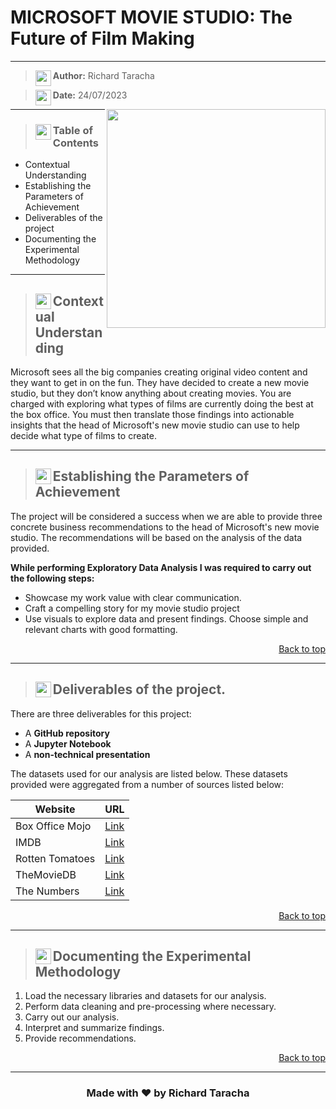 <a name="top"></a>
# MICROSOFT MOVIE STUDIO: The Future of Film Making
---



> <img align="left" width="25" height="25" src="https://user-images.githubusercontent.com/67068918/215286849-146f5584-6faa-4bb1-b9f0-530c0d07fe9e.svg">**Author:** Richard Taracha

> <img align="left" width="25" height="25" src="https://user-images.githubusercontent.com/67068918/215286877-b8cdc116-ada6-4868-87f3-2c0bdc7120d2.svg"> **Date:** 24/07/2023
<!-- Alignment options!!!!! -->
<!-- <img align="right" width="350" height="350" src="https://user-images.githubusercontent.com/67068918/157052122-4ee576cf-9a9a-4bc6-8a0f-c0eed0c67e75.gif"> -->
<img align="right" width="350" height="350" src="https://user-images.githubusercontent.com/67068918/157045461-11d7bf19-52a8-4e96-8715-c97938593c3d.gif">


---


> ### <img align="left" width="25" height="25" src="https://user-images.githubusercontent.com/67068918/215286955-36a4b67f-d9dd-4f5e-bdf2-0f1c1a1c8379.svg"> Table of Contents

- Contextual Understanding
- Establishing the Parameters of Achievement
- Deliverables of the project
- Documenting the Experimental Methodology

---

> ## <img align="left" width="25" height="25" src="https://user-images.githubusercontent.com/67068918/215286724-3155a89b-2ff1-4c17-acd7-3c2bf217ca27.svg">Contextual Understanding
Microsoft sees all the big companies creating original video content and they want to get in on the fun. They have decided to create a new movie studio, but they don’t know anything about creating movies. You are charged with exploring what types of films are currently doing the best at the box office. You must then translate those findings into actionable insights that the head of Microsoft's new movie studio can use to help decide what type of films to create.

---

> ## <img align="left" width="25" height="25" src="https://user-images.githubusercontent.com/67068918/215316893-61a27805-8f0b-4cea-9e86-cce37aa822c6.svg">Establishing the Parameters of Achievement

The project will be considered a success when we are able to provide three concrete business recommendations to the head of Microsoft's new movie studio. The recommendations will be based on the analysis of the data provided.

**While performing Exploratory Data Analysis I was required to carry out the following steps:**
- Showcase my work value with clear communication.
- Craft a compelling story for my movie studio project
- Use visuals to explore data and present findings. Choose simple and relevant charts with good formatting.

<p align="right"><a href="#top">Back to top</a></p>

---

> ## <img align="left" width="25" height="25" src="https://user-images.githubusercontent.com/67068918/215321259-5304af4d-b118-4e7c-8dc3-309e634a3316.svg"> Deliverables of the project.

There are three deliverables for this project:
- A **GitHub repository**
- A **Jupyter Notebook**
- A **non-technical presentation**

The datasets used for our analysis are listed below. These datasets provided were aggregated from a number of sources listed below:

| Website             | URL                                    |
|---------------------|----------------------------------------|
| Box Office Mojo     | [Link](https://www.boxofficemojo.com/) |
| IMDB                | [Link](https://www.imdb.com/)          |
| Rotten Tomatoes     | [Link](https://www.rottentomatoes.com/)|
| TheMovieDB          | [Link](https://www.themoviedb.org/)    |
| The Numbers         | [Link](https://www.the-numbers.com/)   |


<p align="right"><a href="#top">Back to top</a></p>

---

> ## <img align="left" width="25" height="25" src="https://user-images.githubusercontent.com/67068918/215321556-6ef46d5f-820c-46ec-8269-31f128dfff86.svg"> Documenting the Experimental Methodology
1. Load the necessary libraries and datasets for our analysis.
2. Perform data cleaning and pre-processing where necessary.
3. Carry out our analysis.
4. Interpret and summarize findings.
5. Provide recommendations.

<p align="right"><a href="#top">Back to top</a></p>

---
<h3 align="center">Made with ❤️ by Richard Taracha</h3>


